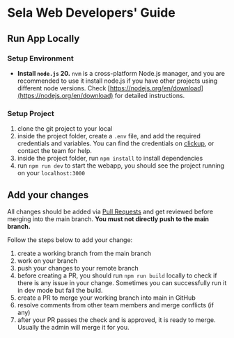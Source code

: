 # Sela Web Developers' Guide

## Run App Locally 

### Setup Environment
- **Install `node.js` 20.** `nvm` is a cross-platform Node.js manager, and you are recommended to use it install node.js if you have other projects using different node versions. Check [https://nodejs.org/en/download](https://nodejs.org/en/download) for detailed instructions.

### Setup Project
1. clone the git project to your local
2. inside the project folder, create a `.env` file, and add the required credentials and variables. You can find the credentials on [clickup](https://app.clickup.com/), or contact the team for help.
3. inside the project folder, run `npm install` to install dependencies
4. run `npm run dev` to start the webapp, you should see the project running on your `localhost:3000`

## Add your changes

All changes should be added via [Pull Requests](https://github.com/teamsela/sela-webapp/pulls) and get reviewed before merging into the main branch. **You must not directly push to the main branch.**

Follow the steps below to add your change:
1. create a working branch from the main branch
2. work on your branch
3. push your changes to your remote branch
4. before creating a PR, you should run `npm run build` locally to check if there is any issue in your change. Sometimes you can successfully run it in dev mode but fail the build.
5. create a PR to merge your working branch into main in GitHub
6. resolve comments from other team members and merge conflicts (if any)
7. after your PR passes the check and is approved, it is ready to merge. Usually the admin will merge it for you. 

